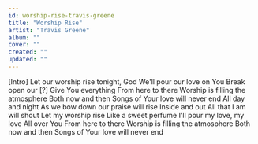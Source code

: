 ```yaml
---
id: worship-rise-travis-greene
title: "Worship Rise"
artist: "Travis Greene"
album: ""
cover: ""
created: ""
updated: ""
---
```


[Intro]
Let our worship rise tonight, God
We'll pour our love on You
Break open our [?]
Give You everything
From here to there
Worship is filling the atmosphere
Both now and then
Songs of Your love will never end
All day and night
As we bow down our praise will rise
Inside and out
All that I am will shout
Let my worship rise
Like a sweet perfume
I'll pour my love, my love
All over You
From here to there
Worship is filling the atmosphere
Both now and then
Songs of Your love will never end